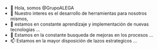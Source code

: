 - 👋 Hola, somos @GrupoALEGA
- 👀 Nuestro interes es el desarrollo de herramientas para nosotros mismos,
- 🌱 estamos en constante aprendizaje y implementación de nuevas tecnologias ...
- 💞️ Estamos en la constante busqueda de mejoras en los procesos ...
- 📫 Estamos en la mayor disposición de lazos estrategicos ...

